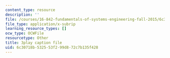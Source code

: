 ```yaml
---
content_type: resource
description: ''
file: /courses/16-842-fundamentals-of-systems-engineering-fall-2015/6c30718b532553f299d872c7b135f428_CTVFDb44ses.vtt
file_type: application/x-subrip
learning_resource_types: []
ocw_type: OCWFile
resourcetype: Other
title: 3play caption file
uid: 6c30718b-5325-53f2-99d8-72c7b135f428
---
```

